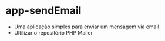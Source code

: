 # app-sendEmail

- Uma aplicação simples para enviar um mensagem via email
- Ultilizar o repositório PHP Mailer
